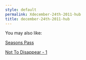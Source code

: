 ```yaml
---
style: default
permalink: Xdecember-24th-2011-hub
title: december-24th-2011-hub
---
```

You may also like:

[Seasons Pass](http://scp-wiki.net/seasons-pass)

[Not To Disappear - 1](http://scp-wiki.net/not-to-disappear-1)
